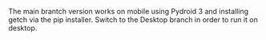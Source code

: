 The main brantch version works on mobile using Pydroid 3 and installing getch via the pip installer. Switch to the Desktop branch in order to run it on desktop.
